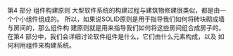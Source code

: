 第4 部分
组件构建原则
大型软件系统的构建过程与建筑物修建很类似，都是由一个个小组件组成的。 
所以，如果说SOLID原则是用于指导我们如何将砖块砌成墙与房间的，那么组件构 
建原则就是用来指导我们如何将这些房间组合成房子的。
在第4 部分中，我们会详细讨论软件组件是什么，它们由什么元素构成，以及 
如何利用组件来构建系统。